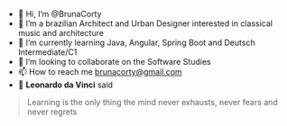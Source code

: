 - 👋 Hi, I’m @BrunaCorty
- 👀 I’m a brazilian Architect and Urban Designer interested in classical music and architecture
- 🌱 I’m currently learning Java, Angular, Spring Boot and Deutsch Intermediate/C1
- 💞️ I’m looking to collaborate on the Software Studies
- 📫 How to reach me brunacorty@gmail.com
- 📒 **Leonardo da Vinci** said
> Learning is the only thing the mind never exhausts, never fears and never regrets
<!---
BrunaCorty/BrunaCorty is a ✨ special ✨ repository because its `README.md` (this file) appears on your GitHub profile.
You can click the Preview link to take a look at your changes.
--->
